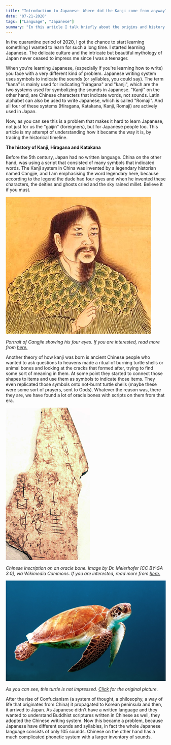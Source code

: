 ```yaml
---
title: "Introduction to Japanese- Where did the Kanji come from anyway?"
date: "07-21-2020"
tags: ["Language", "Japanese"]
summary: "In this article I talk briefly about the origins and history of Japanese kana (hiragana, katakana) and kanji."
---
```


In the quarantine period of 2020, I got the chance to start learning something I wanted to learn for such a long time. I started learning Japanese. The delicate culture and the intricate but beautiful mythology of Japan never ceased to impress me since I was a teenager.

When you're learning Japanese, (especially if you're learning how to write) you face with a very different kind of problem. Japanese writing system uses symbols to indicate the sounds (or syllables, you could say). The term "kana" is mainly used for indicating "hiragana" and "kanji", which are the two systems used for symbolizing the sounds in Japanese. "Kanji" on the other hand, are Chinese characters that indicate words, not sounds. Latin alphabet can also be used to write Japanese, which is called "Romaji". And all four of these systems (Hiragana, Katakana, Kanji, Romaji) are actively used in Japan.

Now, as you can see this is a problem that makes it hard to learn Japanese, not just for us the "gaijin" (foreigners), but for Japanese people too. This article is my attempt of understanding how it became the way it is, by tracing the historical timeline.

**The history of Kanji, Hiragana and Katakana**

Before the 5th century, Japan had no written language. China on the other hand, was using a script that consisted of many symbols that indicated words. The Kanji system in China was invented by a legendary historian named Cangjie, and I am emphasising the word legendary here, because according to the legend the dude had four eyes and when he invented these characters, the deities and ghosts cried and the sky rained millet. Believe it if you must.

![Cangjie](../images/blog/japanese-introduction/Cangjie2.jpg)

_Portrait of Cangjie showing his four eyes. If you are interested, read more from [here.](https://en.wikipedia.org/wiki/Cangjie)_

Another theory of how kanji was born is ancient Chinese people who wanted to ask questions to heavens made a ritual of burning turtle shells or animal bones and looking at the cracks that formed after, trying to find some sort of meaning in them. At some point they started to connect those shapes to items and use them as symbols to indicate those items. They even replicated those symbols onto not-burnt turtle shells (maybe these were some sort of prayers, sent to Gods). Whatever the reason was, there they are, we have found a lot of oracle bones with scripts on them from that era.

![Oracle bone script](../images/blog/japanese-introduction/university_of_pittsburgh_japan_module_chinese_inscription_on_an_oracle_bone.jpg)

_Chinese inscription on an oracle bone. Image by Dr. Meierhofer [CC BY-SA 3.0], via Wikimedia Commons. If you are interested, read more from [here.](https://en.wikipedia.org/wiki/Oracle_bone_script)_

![Turtle, not impressed](../images/blog/japanese-introduction/turtle.jpg)

_As you can see, this turtle is not impressed. [Click](https://unsplash.com/photos/L-2p8fapOA8) for the original picture._

After the rise of Confucianism (a system of thought, a philosophy, a way of life that originates from China) it propagated to Korean peninsula and then, it arrived to Japan. As Japanese didn't have a written language and they wanted to understand Buddhist scriptures written in Chinese as well, they adopted the Chinese writing system. Now this became a problem, because Japanese have different sounds and syllables, in fact the whole Japanese language consists of only 105 sounds. Chinese on the other hand has a much complicated phonetic system with a larger inventory of sounds.
